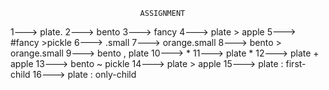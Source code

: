                                  ASSIGNMENT
1---> plate.
2---> bento
3---> fancy
4---> plate > apple
5---> #fancy >pickle
6---> .small
7---> orange.small
8---> bento > orange.small
9---> bento , plate
10---> *
11---> plate *
12---> plate + apple
13---> bento ~ pickle
14---> plate > apple
15---> plate : first-child
16---> plate : only-child
